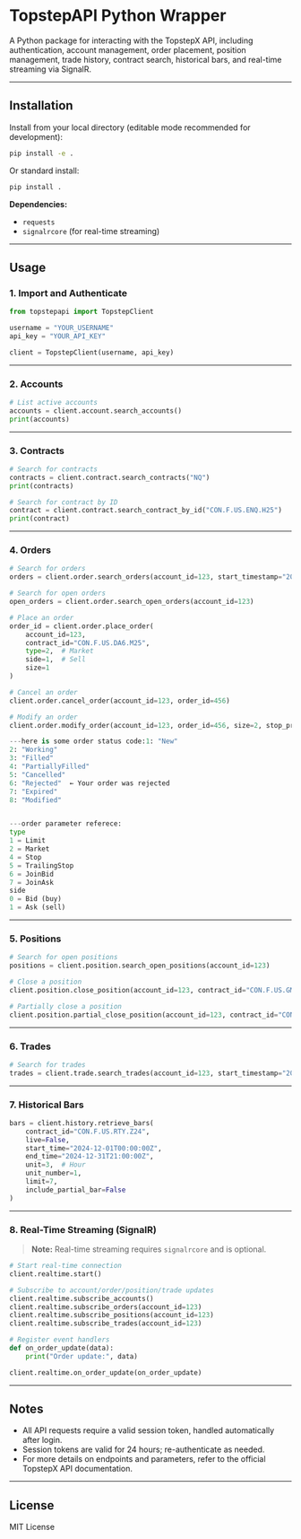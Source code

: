 # TopstepAPI Python Wrapper

A Python package for interacting with the TopstepX API, including authentication, account management, order placement, position management, trade history, contract search, historical bars, and real-time streaming via SignalR.

---

## Installation

Install from your local directory (editable mode recommended for development):

```bash
pip install -e .
```

Or standard install:

```bash
pip install .
```

**Dependencies:**

- `requests`
- `signalrcore` (for real-time streaming)

---

## Usage

### 1. Import and Authenticate

```python
from topstepapi import TopstepClient

username = "YOUR_USERNAME"
api_key = "YOUR_API_KEY"

client = TopstepClient(username, api_key)
```

---

### 2. Accounts

```python
# List active accounts
accounts = client.account.search_accounts()
print(accounts)
```

---

### 3. Contracts

```python
# Search for contracts
contracts = client.contract.search_contracts("NQ")
print(contracts)

# Search for contract by ID
contract = client.contract.search_contract_by_id("CON.F.US.ENQ.H25")
print(contract)
```

---

### 4. Orders

```python
# Search for orders
orders = client.order.search_orders(account_id=123, start_timestamp="2025-01-01T00:00:00Z")

# Search for open orders
open_orders = client.order.search_open_orders(account_id=123)

# Place an order
order_id = client.order.place_order(
    account_id=123,
    contract_id="CON.F.US.DA6.M25",
    type=2,  # Market
    side=1,  # Sell
    size=1
)

# Cancel an order
client.order.cancel_order(account_id=123, order_id=456)

# Modify an order
client.order.modify_order(account_id=123, order_id=456, size=2, stop_price=1604)

---here is some order status code:1: "New"
2: "Working" 
3: "Filled"
4: "PartiallyFilled"
5: "Cancelled"
6: "Rejected"  ← Your order was rejected
7: "Expired"
8: "Modified"


---order parameter referece:
type	
1 = Limit
2 = Market
4 = Stop
5 = TrailingStop
6 = JoinBid
7 = JoinAsk	
side	
0 = Bid (buy)
1 = Ask (sell)	

```

---

### 5. Positions

```python
# Search for open positions
positions = client.position.search_open_positions(account_id=123)

# Close a position
client.position.close_position(account_id=123, contract_id="CON.F.US.GMET.J25")

# Partially close a position
client.position.partial_close_position(account_id=123, contract_id="CON.F.US.GMET.J25", size=1)
```

---

### 6. Trades

```python
# Search for trades
trades = client.trade.search_trades(account_id=123, start_timestamp="2025-01-01T00:00:00Z")
```

---

### 7. Historical Bars

```python
bars = client.history.retrieve_bars(
    contract_id="CON.F.US.RTY.Z24",
    live=False,
    start_time="2024-12-01T00:00:00Z",
    end_time="2024-12-31T21:00:00Z",
    unit=3,  # Hour
    unit_number=1,
    limit=7,
    include_partial_bar=False
)
```

---

### 8. Real-Time Streaming (SignalR)

> **Note:** Real-time streaming requires `signalrcore` and is optional.

```python
# Start real-time connection
client.realtime.start()

# Subscribe to account/order/position/trade updates
client.realtime.subscribe_accounts()
client.realtime.subscribe_orders(account_id=123)
client.realtime.subscribe_positions(account_id=123)
client.realtime.subscribe_trades(account_id=123)

# Register event handlers
def on_order_update(data):
    print("Order update:", data)

client.realtime.on_order_update(on_order_update)
```

---

## Notes

- All API requests require a valid session token, handled automatically after login.
- Session tokens are valid for 24 hours; re-authenticate as needed.
- For more details on endpoints and parameters, refer to the official TopstepX API documentation.

---

## License

MIT License

